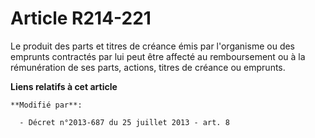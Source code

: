 # Article R214-221

Le produit des parts et titres de créance émis par l'organisme ou des emprunts contractés par lui peut être affecté au
remboursement ou à la rémunération de ses parts, actions, titres de créance ou emprunts.

**Liens relatifs à cet article**

	**Modifié par**:

	  - Décret n°2013-687 du 25 juillet 2013 - art. 8
